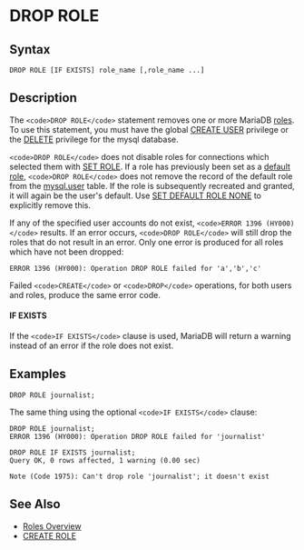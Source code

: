 
# DROP ROLE

## Syntax


```
DROP ROLE [IF EXISTS] role_name [,role_name ...]
```


## Description


The `<code>DROP ROLE</code>` statement removes one or more MariaDB [roles](../../../../security/user-account-management/roles/roles_overview.md). To use this
statement, you must have the global [CREATE USER](grant.md#create-user) privilege or
the [DELETE](grant.md#table-privileges) privilege for the mysql database.


`<code>DROP ROLE</code>` does not disable roles for connections which selected them with [SET ROLE](set-role.md). If a role has previously been set as a [default role](set-default-role.md), `<code>DROP ROLE</code>` does not remove the record of the default role from the [mysql.user](../administrative-sql-statements/system-tables/the-mysql-database-tables/mysql-user-table.md) table. If the role is subsequently recreated and granted, it will again be the user's default. Use [SET DEFAULT ROLE NONE](set-default-role.md) to explicitly remove this.


If any of the specified user accounts do not exist, `<code>ERROR 1396 (HY000)</code>`
results. If an error occurs, `<code>DROP ROLE</code>` will still drop the roles that
do not result in an error. Only one error is produced for all roles which have not been dropped:


```
ERROR 1396 (HY000): Operation DROP ROLE failed for 'a','b','c'
```

Failed `<code>CREATE</code>` or `<code>DROP</code>` operations, for both users and roles, produce the same error code.


#### IF EXISTS


If the `<code>IF EXISTS</code>` clause is used, MariaDB will return a warning instead of an error if the role does not exist.


## Examples


```
DROP ROLE journalist;
```

The same thing using the optional `<code>IF EXISTS</code>` clause:


```
DROP ROLE journalist;
ERROR 1396 (HY000): Operation DROP ROLE failed for 'journalist'

DROP ROLE IF EXISTS journalist;
Query OK, 0 rows affected, 1 warning (0.00 sec)

Note (Code 1975): Can't drop role 'journalist'; it doesn't exist
```

## See Also


* [Roles Overview](../../../../security/user-account-management/roles/roles_overview.md)
* [CREATE ROLE](create-role.md)

